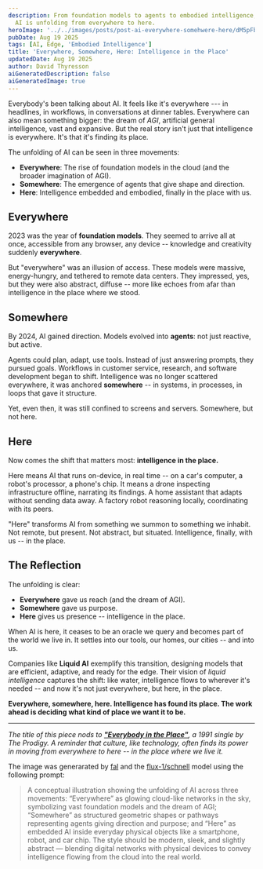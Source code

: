 ```yaml
---
description: From foundation models to agents to embodied intelligence,
  AI is unfolding from everywhere to here.
heroImage: '../../images/posts/post-ai-everywhere-somehwere-here/dM5pFbnhgGVpNo7_4WWXb.jpeg'
pubDate: Aug 19 2025
tags: [AI, Edge, 'Embodied Intelligence']
title: 'Everywhere, Somewhere, Here: Intelligence in the Place'
updatedDate: Aug 19 2025
author: David Thyresson
aiGeneratedDescription: false
aiGeneratedImage: true
---
```


Everybody's been talking about AI. It feels like it's everywhere ---
in headlines, in workflows, in conversations at dinner tables.
Everywhere can also mean something bigger: the dream of _AGI_,
artificial general intelligence, vast and expansive. But the real story
isn't just that intelligence is everywhere. It's that it's finding its
place.

The unfolding of AI can be seen in three movements:

- **Everywhere**: The rise of foundation models in the cloud (and the
  broader imagination of AGI).
- **Somewhere**: The emergence of agents that give shape and
  direction.
- **Here**: Intelligence embedded and embodied, finally in the place
  with us.

## Everywhere

2023 was the year of **foundation models**. They seemed to arrive all at
once, accessible from any browser, any device -- knowledge and
creativity suddenly **everywhere**.

But "everywhere" was an illusion of access. These models were massive,
energy-hungry, and tethered to remote data centers. They impressed, yes,
but they were also abstract, diffuse -- more like echoes from afar than
intelligence in the place where we stood.

## Somewhere

By 2024, AI gained direction. Models evolved into **agents**: not just
reactive, but active.

Agents could plan, adapt, use tools. Instead of just answering prompts,
they pursued goals. Workflows in customer service, research, and
software development began to shift. Intelligence was no longer
scattered everywhere, it was anchored **somewhere** -- in systems, in
processes, in loops that gave it structure.

Yet, even then, it was still confined to screens and servers. Somewhere,
but not here.

## Here

Now comes the shift that matters most: **intelligence in the place.**

Here means AI that runs on-device, in real time -- on a car's computer,
a robot's processor, a phone's chip. It means a drone inspecting
infrastructure offline, narrating its findings. A home assistant that
adapts without sending data away. A factory robot reasoning locally,
coordinating with its peers.

"Here" transforms AI from something we summon to something we inhabit.
Not remote, but present. Not abstract, but situated. Intelligence,
finally, with us -- in the place.

## The Reflection

The unfolding is clear:

- **Everywhere** gave us reach (and the dream of AGI).
- **Somewhere** gave us purpose.
- **Here** gives us presence -- intelligence in the place.

When AI is here, it ceases to be an oracle we query and becomes part of
the world we live in. It settles into our tools, our homes, our cities
-- and into us.

Companies like **Liquid AI** exemplify this transition, designing models
that are efficient, adaptive, and ready for the edge. Their vision of
_liquid intelligence_ captures the shift: like water, intelligence flows
to wherever it's needed -- and now it's not just everywhere, but here,
in the place.

**Everywhere, somewhere, here. Intelligence has found its place. The
work ahead is deciding what kind of place we want it to be.**

---

_The title of this piece nods to [**"Everybody in the
Place"**](https://en.wikipedia.org/wiki/Everybody_in_the_Place), a 1991
single by The Prodigy. A reminder that culture, like technology, often
finds its power in moving from everywhere to here -- in the place where
we live it._

The image was generarated by [fal](https://fal.ai) and the [flux-1/schnell](https://fal.ai/models/fal-ai/flux-1/schnell) model using the following prompt:

> A conceptual illustration showing the unfolding of AI across three movements: “Everywhere” as glowing cloud-like networks in the sky, symbolizing vast foundation models and the dream of AGI; “Somewhere” as structured geometric shapes or pathways representing agents giving direction and purpose; and “Here” as embedded AI inside everyday physical objects like a smartphone, robot, and car chip. The style should be modern, sleek, and slightly abstract — blending digital networks with physical devices to convey intelligence flowing from the cloud into the real world.
